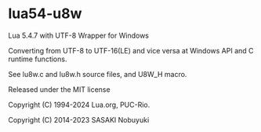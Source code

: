 lua54-u8w
======

Lua 5.4.7 with UTF-8 Wrapper for Windows

Converting from UTF-8 to UTF-16(LE) and vice versa at Windows API and C runtime functions.

See lu8w.c and lu8w.h source files, and U8W_H macro.

Released under the MIT license

Copyright (C) 1994-2024 Lua.org, PUC-Rio.

Copyright (C) 2014-2023 SASAKI Nobuyuki
